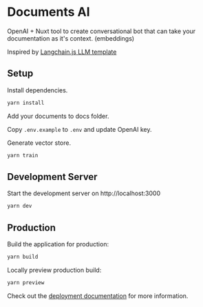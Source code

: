 # Documents AI
OpenAI + Nuxt tool to create conversational bot that can take your documentation as it's context. (embeddings)

Inspired by [Langchain.js LLM template](https://github.com/Conner1115/LangChain.js-LLM-Template)

## Setup

Install dependencies.
```bash
yarn install
```
Add your documents to docs folder.

Copy `.env.example` to `.env` and update OpenAI key.

Generate vector store.
```bash
yarn train
```

## Development Server

Start the development server on http://localhost:3000

```bash
yarn dev
```

## Production

Build the application for production:

```bash
yarn build
```

Locally preview production build:

```bash
yarn preview
```

Check out the [deployment documentation](https://nuxt.com/docs/getting-started/deployment) for more information.
